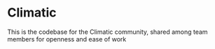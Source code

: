 # Climatic

This is the codebase for the Climatic community, shared among team members for openness and ease of work

